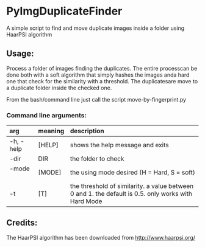 # PyImgDuplicateFinder
A simple script to find and move duplicate images inside a folder using HaarPSI algorithm

## Usage:
Process a folder of images finding the duplicates. The entire processcan be
done both with a soft algorithm that simply hashes the images anda hard one
that check for the similarity with a threshold. The duplicatesare move to a
duplicate folder inside the checked one.

From the bash/command line just call the script move-by-fingerprint.py

### Command line arguments:

|arg|meaning|description|
|:-|:-|:-|
|-h, -help|[HELP]|shows the help message and exits|
|-dir|DIR|the folder to check|
|-mode &nbsp;&nbsp;&nbsp;&nbsp;&nbsp;&nbsp;&nbsp;|[MODE]| the using mode desired (H = Hard, S = soft)|
|-t|[T]|the threshold of similarity. a value between 0 and 1. the default is 0.5. only works with Hard Mode|

## Credits:
The HaarPSI algorithm has been downloaded from http://www.haarpsi.org/
